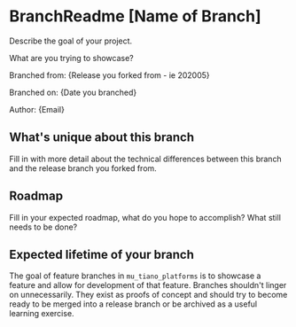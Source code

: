 # BranchReadme [Name of Branch]

Describe the goal of your project.

What are you trying to showcase?

Branched from: {Release you forked from - ie 202005}

Branched on: {Date you branched}

Author: {Email}

## What's unique about this branch

Fill in with more detail about the technical differences between this branch and the release branch you forked from.

## Roadmap

Fill in your expected roadmap, what do you hope to accomplish? What still needs to be done?

## Expected lifetime of your branch

The goal of feature branches in `mu_tiano_platforms` is to showcase a feature and allow for development of that feature.
Branches shouldn't linger on unnecessarily.
They exist as proofs of concept and should try to become ready to be merged into a release branch or be archived as a useful learning exercise.
